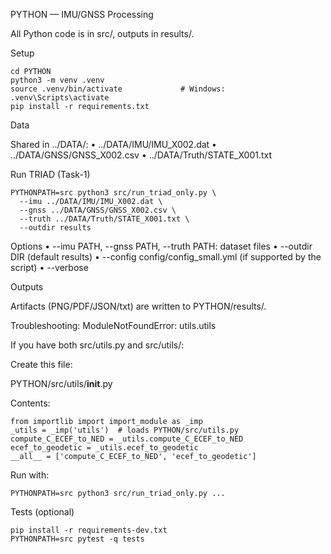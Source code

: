 PYTHON — IMU/GNSS Processing

All Python code is in src/, outputs in results/.

Setup

```
cd PYTHON
python3 -m venv .venv
source .venv/bin/activate             # Windows: .venv\Scripts\activate
pip install -r requirements.txt
```

Data

Shared in ../DATA/:
• ../DATA/IMU/IMU_X002.dat
• ../DATA/GNSS/GNSS_X002.csv
• ../DATA/Truth/STATE_X001.txt

Run TRIAD (Task-1)

```
PYTHONPATH=src python3 src/run_triad_only.py \
  --imu ../DATA/IMU/IMU_X002.dat \
  --gnss ../DATA/GNSS/GNSS_X002.csv \
  --truth ../DATA/Truth/STATE_X001.txt \
  --outdir results
```

Options
• --imu PATH, --gnss PATH, --truth PATH: dataset files
• --outdir DIR (default results)
• --config config/config_small.yml (if supported by the script)
• --verbose

Outputs

Artifacts (PNG/PDF/JSON/txt) are written to PYTHON/results/.

Troubleshooting: ModuleNotFoundError: utils.utils

If you have both src/utils.py and src/utils/:

Create this file:

PYTHON/src/utils/__init__.py

Contents:

```
from importlib import import_module as _imp
_utils = _imp('utils')  # loads PYTHON/src/utils.py
compute_C_ECEF_to_NED = _utils.compute_C_ECEF_to_NED
ecef_to_geodetic = _utils.ecef_to_geodetic
__all__ = ['compute_C_ECEF_to_NED', 'ecef_to_geodetic']
```

Run with:

```
PYTHONPATH=src python3 src/run_triad_only.py ...
```

Tests (optional)

```
pip install -r requirements-dev.txt
PYTHONPATH=src pytest -q tests
```

